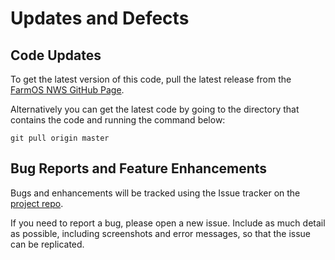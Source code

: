 # Updates and Defects 

## Code Updates 
To get the latest version of this code, pull the latest release from the 
[FarmOS NWS GitHub Page](https://github.com/bitsecondal/farmosnws). 

Alternatively you can get the latest code by going to the directory that contains the code and running the command below:
```shell
git pull origin master
```
 
## Bug Reports and Feature Enhancements
Bugs and enhancements will be tracked using the Issue tracker
on the [project repo](https://github.com/bitsecondal/farmosnws/issues). 

If you need to report a bug, please open a new issue. Include 
as much detail as possible, including screenshots and error messages, so that the issue can be replicated. 

